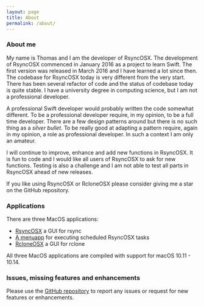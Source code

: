```yaml
---
layout: page
title: About
permalink: /about/
---
```

### About me

My name is Thomas and I am the developer of RsyncOSX. The development of RsyncOSX commenced in January 2016 as a project to learn Swift. The first version was released in March 2016 and I have learned a lot since then. The codebase for RsyncOSX today is very different from the very start. There has been several refactor of code and the status of codebase today is quite stable. I have a university degree in computing science, but I am not a professional developer.

A professional Swift developer would probably written the code somewhat different. To be a professional developer require, in my opinion, to be a full time developer. There are a few design patterns around but there is no such thing as a *silver bullet*. To be really good at adapting a pattern require, again in my opinion, a role as professional developer. In such a context I am only an amateur.

I will continue to improve, enhance and add new functions in RsyncOSX. It is fun to code and I would like all users of RsyncOSX to ask for new functions. Testing is also a challenge and I am not able to test all parts in RsyncOSX ahead of new releases.

If you like using RsyncOSX or RcloneOSX please consider giving me a star on the GitHub repository.  

### Applications

There are three MacOS applications:
- [RsyncOSX](/AboutRsyncOSX) a GUI for rsync
- [A menuapp](/Menuapp) for executing scheduled RsyncOSX tasks
- [RcloneOSX](/RcloneIntro) a GUI for rclone

All three MacOS applications are compiled with support for macOS 10.11 - 10.14.

### Issues, missing features and enhancements

Please use the [GitHub repository](https://github.com/rsyncOSX/RsyncOSX) to report any issues or request for new features or enhancements.
